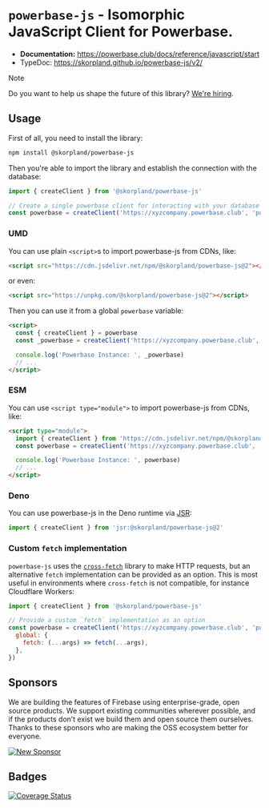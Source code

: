 # `powerbase-js` - Isomorphic JavaScript Client for Powerbase.

- **Documentation:** https://powerbase.club/docs/reference/javascript/start
- TypeDoc: https://skorpland.github.io/powerbase-js/v2/

> [!NOTE]
> Do you want to help us shape the future of this library? [We're hiring](https://jobs.ashbyhq.com/powerbase/85d07345-47c6-4980-82e2-57782f83ab4e).

## Usage

First of all, you need to install the library:

```sh
npm install @skorpland/powerbase-js
```

Then you're able to import the library and establish the connection with the database:

```js
import { createClient } from '@skorpland/powerbase-js'

// Create a single powerbase client for interacting with your database
const powerbase = createClient('https://xyzcompany.powerbase.club', 'public-anon-key')
```

### UMD

You can use plain `<script>`s to import powerbase-js from CDNs, like:

```html
<script src="https://cdn.jsdelivr.net/npm/@skorpland/powerbase-js@2"></script>
```

or even:

```html
<script src="https://unpkg.com/@skorpland/powerbase-js@2"></script>
```

Then you can use it from a global `powerbase` variable:

```html
<script>
  const { createClient } = powerbase
  const _powerbase = createClient('https://xyzcompany.powerbase.club', 'public-anon-key')

  console.log('Powerbase Instance: ', _powerbase)
  // ...
</script>
```

### ESM

You can use `<script type="module">` to import powerbase-js from CDNs, like:

```html
<script type="module">
  import { createClient } from 'https://cdn.jsdelivr.net/npm/@skorpland/powerbase-js/+esm'
  const powerbase = createClient('https://xyzcompany.powerbase.club', 'public-anon-key')

  console.log('Powerbase Instance: ', powerbase)
  // ...
</script>
```

### Deno

You can use powerbase-js in the Deno runtime via [JSR](https://jsr.io/@skorpland/powerbase-js):

```js
import { createClient } from 'jsr:@skorpland/powerbase-js@2'
```

### Custom `fetch` implementation

`powerbase-js` uses the [`cross-fetch`](https://www.npmjs.com/package/cross-fetch) library to make HTTP requests, but an alternative `fetch` implementation can be provided as an option. This is most useful in environments where `cross-fetch` is not compatible, for instance Cloudflare Workers:

```js
import { createClient } from '@skorpland/powerbase-js'

// Provide a custom `fetch` implementation as an option
const powerbase = createClient('https://xyzcompany.powerbase.club', 'public-anon-key', {
  global: {
    fetch: (...args) => fetch(...args),
  },
})
```

## Sponsors

We are building the features of Firebase using enterprise-grade, open source products. We support existing communities wherever possible, and if the products don’t exist we build them and open source them ourselves. Thanks to these sponsors who are making the OSS ecosystem better for everyone.

[![New Sponsor](https://user-images.githubusercontent.com/10214025/90518111-e74bbb00-e198-11ea-8f88-c9e3c1aa4b5b.png)](https://github.com/sponsors/skorpland)

## Badges

[![Coverage Status](https://coveralls.io/repos/github/powerbase/powerbase-js/badge.svg?branch=master)](https://coveralls.io/github/powerbase/powerbase-js?branch=master)
